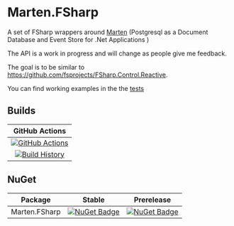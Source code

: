 # Marten.FSharp

A set of FSharp wrappers around [Marten](https://github.com/JasperFx/marten) (Postgresql as a Document Database and Event Store for .Net Applications )

The API is a work in progress and will change as people give me feedback.

The goal is to be similar to https://github.com/fsprojects/FSharp.Control.Reactive.

You can find working examples in the the [tests](https://github.com/TheAngryByrd/Marten.FSharp/blob/master/tests/Marten.FSharp.Tests/Tests.fs)

## Builds

GitHub Actions |
:---: |
[![GitHub Actions](https://github.com/theangrybyrd/Marten.FSharp/actions/workflows/dotnet-verify.yml/badge.svg?branch=master)](https://github.com/TheAngryByrd/Marten.FSharp/actions?query=branch%3Amaster) |
[![Build History](https://buildstats.info/github/chart/TheAngryByrd/Marten.FSharp)](https://github.com/TheAngryByrd/Marten.FSharp/actions?query=branch%3Amaster) |

## NuGet 

Package | Stable | Prerelease
--- | --- | ---
Marten.FSharp | [![NuGet Badge](https://buildstats.info/nuget/Marten.FSharp)](https://www.nuget.org/packages/Marten.FSharp/) | [![NuGet Badge](https://buildstats.info/nuget/Marten.FSharp?includePreReleases=true)](https://www.nuget.org/packages/Marten.FSharp/)


